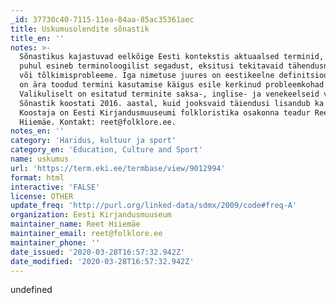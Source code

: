 ```yaml
---
_id: 37730c40-7115-11ea-84aa-85ac35361aec
title: Uskumusolendite sõnastik
title_en: ''
notes: >-
  Sõnastikus kajastuvad eelkõige Eesti kontekstis aktuaalsed terminid, mille
  puhul esineb terminoloogilist segadust, eksitusi tekitavaid tähendusnihkeid
  või tõlkimisprobleeme. Iga nimetuse juures on eestikeelne definitsioon, samuti
  on ära toodud termini kasutamise käigus esile kerkinud probleemkohad.
  Valikuliselt on esitatud terminite saksa-, inglise- ja venekeelseid vasteid.
  Sõnastik koostati 2016. aastal, kuid jooksvaid täiendusi lisandub ka hiljem.
  Koostaja on Eesti Kirjandusmuuseumi folkloristika osakonna teadur Reet
  Hiiemäe. Kontakt: reet@folklore.ee.
notes_en: ''
category: 'Haridus, kultuur ja sport'
category_en: 'Education, Culture and Sport'
name: uskumus
url: 'https://term.eki.ee/termbase/view/9012994'
format: html
interactive: 'FALSE'
license: OTHER
update_freq: 'http://purl.org/linked-data/sdmx/2009/code#freq-A'
organization: Eesti Kirjandusmuuseum
maintainer_name: Reet Hiiemäe
maintainer_email: reet@folklore.ee
maintainer_phone: ''
date_issued: '2020-03-28T16:57:32.942Z'
date_modified: '2020-03-28T16:57:32.942Z'
---
```

undefined
